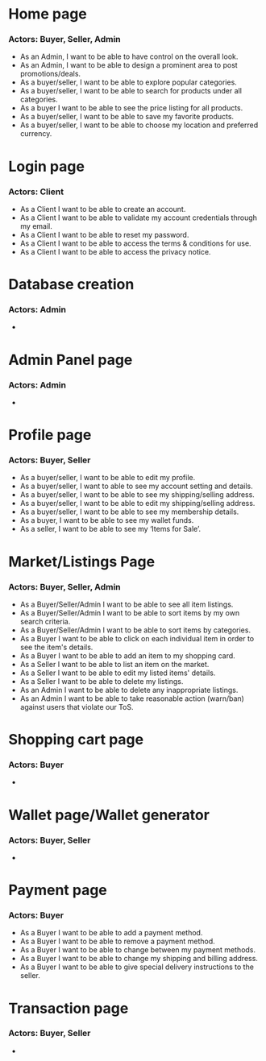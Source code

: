 # Home page
### Actors: Buyer, Seller, Admin
* As an Admin, I want to be able to have control on the overall look.
* As an Admin, I want to be able to design a prominent area to post promotions/deals.
* As a buyer/seller, I want to be able to explore popular categories.
* As a buyer/seller, I want to be able to search for products under all categories.
* As a buyer I want to be able to see the price listing for all products.
* As a buyer/seller, I want to be able to save my favorite products. 
* As a buyer/seller, I want to be able to choose my location and preferred currency.

# Login page
### Actors: Client
* As a Client I want to be able to create an account.
* As a Client I want to be able to validate my account credentials through my email.
* As a Client I want to be able to reset my password.
* As a Client I want to be able to access the terms & conditions for use.
* As a Client I want to be able to access the privacy notice.

# Database creation
### Actors: Admin
*

# Admin Panel page
### Actors: Admin
*

# Profile page
### Actors: Buyer, Seller
* As a buyer/seller, I want to be able to edit my profile.
* As a buyer/seller, I want to able to see my account setting and details.
* As a buyer/seller, I want to be able to see my shipping/selling address.
* As a buyer/seller, I want to be able to edit my shipping/selling address.
* As a buyer/seller, I want to be able to see my membership details.
* As a buyer, I want to be able to see my wallet funds.
* As a seller, I want to be able to see my ‘Items for Sale’. 

# Market/Listings Page
### Actors: Buyer, Seller, Admin
* As a Buyer/Seller/Admin I want to be able to see all item listings.
* As a Buyer/Seller/Admin I want to be able to sort items by my own search criteria.
* As a Buyer/Seller/Admin I want to be able to sort items by categories.
* As a Buyer I want to be able to click on each individual item in order to see the item's details.
* As a Buyer I want to be able to add an item to my shopping card.
* As a Seller I want to be able to list an item on the market.
* As a Seller I want to be able to edit my listed items' details.
* As a Seller I want to be able to delete my listings.
* As an Admin I want to be able to delete any inappropriate listings.
* As an Admin I want to be able to take reasonable action (warn/ban) against users that violate our ToS.

# Shopping cart page
### Actors: Buyer
*

# Wallet page/Wallet generator
### Actors: Buyer, Seller
*

# Payment page
### Actors: Buyer
* As a Buyer I want to be able to add a payment method.
* As a Buyer I want to be able to remove a payment method.
* As a Buyer I want to be able to change between my payment methods.
* As a Buyer I want to be able to change my shipping and billing address.
* As a Buyer I want to be able to give special delivery instructions to the seller.

# Transaction page
### Actors: Buyer, Seller
*

